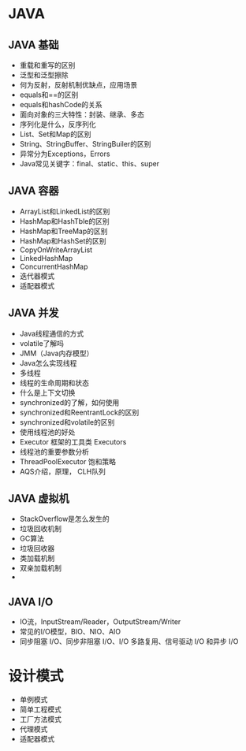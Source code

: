 

# JAVA  



## JAVA 基础
- 重载和重写的区别  
- 泛型和泛型擦除  
- 何为反射，反射机制优缺点，应用场景  
- equals和==的区别  
- equals和hashCode的关系  
- 面向对象的三大特性：封装、继承、多态  
- 序列化是什么，反序列化  
- List、Set和Map的区别  
- String、StringBuffer、StringBuiler的区别  
- 异常分为Exceptions，Errors  
- Java常见关键字：final、static、this、super  



## JAVA 容器  
- ArrayList和LinkedList的区别  
- HashMap和HashTble的区别  
- HashMap和TreeMap的区别  
- HashMap和HashSet的区别  
- CopyOnWriteArrayList  
- LinkedHashMap  
- ConcurrentHashMap  
- 迭代器模式  
- 适配器模式  


## JAVA 并发  
- Java线程通信的方式  
- volatile了解吗  
- JMM（Java内存模型）  
- Java怎么实现线程  
- 多线程  
- 线程的生命周期和状态  
- 什么是上下文切换  
- synchronized的了解，如何使用
- synchronized和ReentrantLock的区别  
- synchronized和volatile的区别  
- 使用线程池的好处  
- Executor 框架的工具类 Executors   
- 线程池的重要参数分析  
- ThreadPoolExecutor 饱和策略  
- AQS介绍，原理， CLH队列 


## JAVA 虚拟机  
- StackOverflow是怎么发生的  
- 垃圾回收机制  
- GC算法  
- 垃圾回收器  
- 类加载机制  
- 双亲加载机制  
- 


## JAVA I/O  
- IO流，InputStream/Reader，OutputStream/Writer  
- 常见的I/O模型，BIO、NIO、AIO  
- 同步阻塞 I/O、同步非阻塞 I/O、I/O 多路复用、信号驱动 I/O 和异步 I/O





# 设计模式  

- 单例模式  
- 简单工程模式   
- 工厂方法模式  
- 代理模式  
- 适配器模式  



























